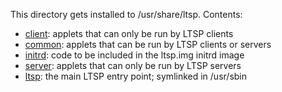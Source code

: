 This directory gets installed to /usr/share/ltsp. Contents:
* [client](client): applets that can only be run by LTSP clients
* [common](common): applets that can be run by LTSP clients or servers
* [initrd](initrd): code to be included in the ltsp.img initrd image
* [server](server): applets that can only be run by LTSP servers
* [ltsp](ltsp): the main LTSP entry point; symlinked in /usr/sbin
